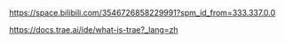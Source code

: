 https://space.bilibili.com/3546726858229991?spm_id_from=333.337.0.0

https://docs.trae.ai/ide/what-is-trae?_lang=zh

